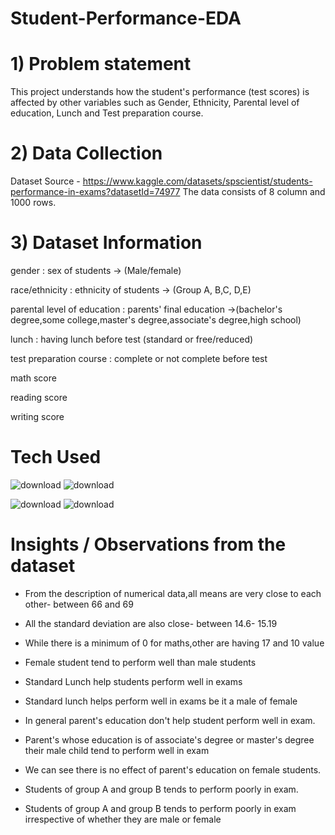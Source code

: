 # Student-Performance-EDA


# 1) Problem statement
This project understands how the student's performance (test scores) is affected by other variables such as Gender, Ethnicity, Parental level of education, Lunch and Test preparation course.


# 2) Data Collection
Dataset Source - https://www.kaggle.com/datasets/spscientist/students-performance-in-exams?datasetId=74977
The data consists of 8 column and 1000 rows.


# 3) Dataset Information

gender : sex of students -> (Male/female)

race/ethnicity : ethnicity of students -> (Group A, B,C, D,E)

parental level of education : parents' final education ->(bachelor's degree,some college,master's degree,associate's degree,high school)

lunch : having lunch before test (standard or free/reduced)

test preparation course : complete or not complete before test

math score

reading score

writing score


# Tech Used
![download](https://github.com/user-attachments/assets/18e9a6fb-c2e0-4fb7-bfd2-4c70893685b5)      ![download](https://github.com/user-attachments/assets/ac7fc584-ae5a-464d-8597-737d67836351)

![download](https://github.com/user-attachments/assets/56b9cf67-e3c4-4e9d-a394-62eb0f66b196)      ![download](https://github.com/user-attachments/assets/e25cc735-9721-46ee-93f2-f26b270d2a51)



# Insights / Observations from the dataset

* From the description of numerical data,all means are very close to each other- between 66 and 69
  
* All the standard deviation are also close- between 14.6- 15.19

* While there is a minimum of 0 for maths,other are having 17 and 10 value

* Female student tend to perform well than male students

* Standard Lunch help students perform well in exams

* Standard lunch helps perform well in exams be it a male of female

* In general parent's education don't help student perform well in exam.
* Parent's whose education is of associate's degree or master's degree their male child tend to perform well in exam
* We can see there is no effect of parent's education on female students.

* Students of group A and group B tends to perform poorly in exam.

* Students of group A and group B tends to perform poorly in exam irrespective of whether they are male or female





